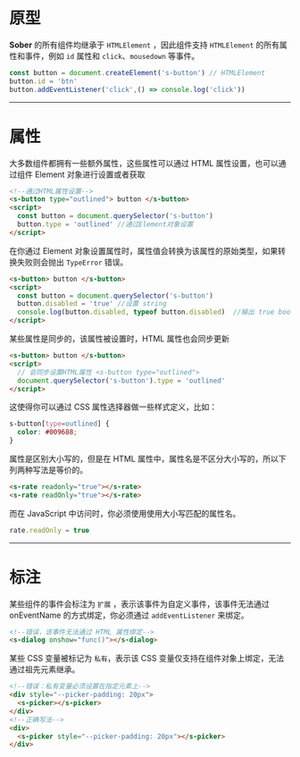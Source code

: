 # 原型

**Sober** 的所有组件均继承于 `HTMLElement` ，因此组件支持 `HTMLElement` 的所有属性和事件，例如 `id` 属性和 `click`、`mousedown` 等事件。

```js
const button = document.createElement('s-button') // HTMLElement
button.id = 'btn'
button.addEventListener('click',() => console.log('click'))
```

---

# 属性

大多数组件都拥有一些额外属性，这些属性可以通过 HTML 属性设置，也可以通过组件 Element 对象进行设置或者获取

```html
<!--通过HTML属性设置-->
<s-button type="outlined"> button </s-button>
<script>
  const button = document.querySelector('s-button')
  button.type = 'outlined' //通过Element对象设置
</script>
```

在你通过 Element 对象设置属性时，属性值会转换为该属性的原始类型，如果转换失败则会抛出 `TypeError` 错误。

```html
<s-button> button </s-button>
<script>
  const button = document.querySelector('s-button')
  button.disabled = 'true' //设置 string
  console.log(button.disabled, typeof button.disabled)  //输出 true boolean
</script>
```

某些属性是同步的，该属性被设置时，HTML 属性也会同步更新

```html
<s-button> button </s-button>
<script>
  // 会同步设置HTML属性 <s-button type="outlined">
  document.querySelector('s-button').type = 'outlined'
</script>
```

这使得你可以通过 CSS 属性选择器做一些样式定义，比如：

```css
s-button[type=outlined] {
  color: #009688;
}
```

属性是区别大小写的，但是在 HTML 属性中，属性名是不区分大小写的，所以下列两种写法是等价的。

```html
<s-rate readonly="true"></s-rate>
<s-rate readOnly="true"></s-rate>
```

而在 JavaScript 中访问时，你必须使用使用大小写匹配的属性名。

```js
rate.readOnly = true
```

---

# 标注

某些组件的事件会标注为 `扩展` ，表示该事件为自定义事件，该事件无法通过 onEventName 的方式绑定，你必须通过 `addEventListener` 来绑定。

```html
<!--错误，该事件无法通过 HTML 属性绑定-->
<s-dialog onshow="func()"></s-dialog>
```

某些 CSS 变量被标记为 `私有`，表示该 CSS 变量仅支持在组件对象上绑定，无法通过祖先元素继承。

```html
<!--错误：私有变量必须设置在指定元素上-->
<div style="--picker-padding: 20px">
  <s-picker></s-picker>
</div>
<!--正确写法-->
<div>
  <s-picker style="--picker-padding: 20px"></s-picker>
</div>
```
